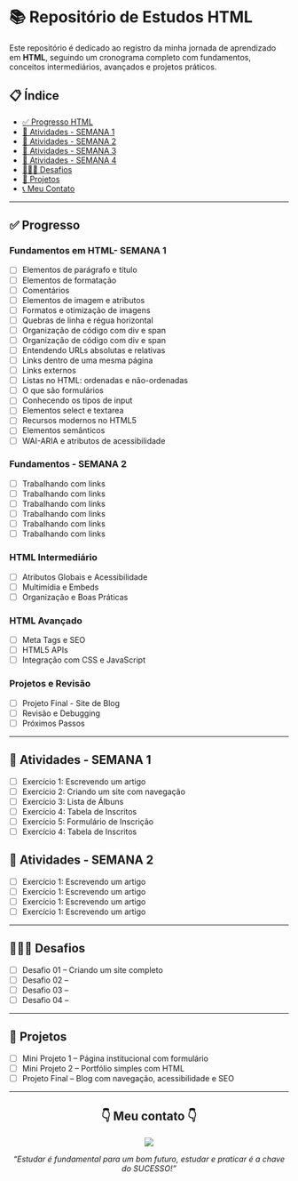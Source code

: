 <h1>📚 Repositório de Estudos HTML</h1>

<p>Este repositório é dedicado ao registro da minha jornada de aprendizado em <strong>HTML</strong>, seguindo um cronograma completo com fundamentos, conceitos intermediários, avançados e projetos práticos.</p>

<h2>📋 Índice</h2>

<ul>
  <li>
  <a href="#progresso">✅ Progresso HTML</a>
  <ul>
  <a href=>
  </ul>
  </li>
  <li><a href="#atividades1">🎉 Atividades - SEMANA 1</a></li>
  <li><a href="#atividades2">🎉 Atividades - SEMANA 2</a></li>
  <li><a href="#atividades3">🎉 Atividades - SEMANA 3</a></li>
  <li><a href="#atividades4">🎉 Atividades - SEMANA 4</a></li>
  <li><a href="#desafios">👨🏽‍💻 Desafios</a></li>
  <li><a href="#projetos">💼 Projetos</a></li>
  <li><a href="#contato">📞 Meu Contato</a></li>
</ul>

---

<h2 id="progresso">✅ Progresso</h2>

<h3 id="fundamentoHTML">Fundamentos em HTML- SEMANA 1</h3>

- [ ] Elementos de parágrafo e título
- [ ] Elementos de formatação
- [ ] Comentários
- [ ] Elementos de imagem e atributos
- [ ] Formatos e otimização de imagens
- [ ] Quebras de linha e régua horizontal
- [ ] Organização de código com div e span
- [ ] Organização de código com div e span
- [ ] Entendendo URLs absolutas e relativas
- [ ] Links dentro de uma mesma página
- [ ] Links externos
- [ ] Listas no HTML: ordenadas e não-ordenadas
- [ ] O que são formulários
- [ ] Conhecendo os tipos de input
- [ ] Elementos select e textarea
- [ ] Recursos modernos no HTML5
- [ ] Elementos semânticos
- [ ] WAI-ARIA e atributos de acessibilidade

<h3>Fundamentos - SEMANA 2</h3>

- [ ] Trabalhando com links
- [ ] Trabalhando com links
- [ ] Trabalhando com links
- [ ] Trabalhando com links
- [ ] Trabalhando com links
- [ ] Trabalhando com links

<h3>HTML Intermediário</h3>

- [ ] Atributos Globais e Acessibilidade
- [ ] Multimídia e Embeds
- [ ] Organização e Boas Práticas

<h3>HTML Avançado</h3>

- [ ] Meta Tags e SEO
- [ ] HTML5 APIs
- [ ] Integração com CSS e JavaScript

<h3>Projetos e Revisão</h3>

- [ ] Projeto Final - Site de Blog
- [ ] Revisão e Debugging
- [ ] Próximos Passos

---

<h2 id="atividades1">🎉 Atividades - SEMANA 1</h2>

- [ ] Exercício 1: Escrevendo um artigo
- [ ] Exercício 2: Criando um site com navegação
- [ ] Exercício 3: Lista de Álbuns
- [ ] Exercício 4: Tabela de Inscritos
- [ ] Exercício 5: Formulário de Inscrição
- [ ] Exercício 4: Tabela de Inscritos

<h2 id="atividades1">🎉 Atividades - SEMANA 2</h2>

- [ ] Exercício 1: Escrevendo um artigo
- [ ] Exercício 1: Escrevendo um artigo
- [ ] Exercício 1: Escrevendo um artigo
- [ ] Exercício 1: Escrevendo um artigo

---

<h2 id="desafios">👨🏽‍💻 Desafios</h2>

- [ ] Desafio 01 – Criando um site completo
- [ ] Desafio 02 –
- [ ] Desafio 03 –
- [ ] Desafio 04 –

---

<h2 id="projetos">💼 Projetos</h2>

- [ ] Mini Projeto 1 – Página institucional com formulário
- [ ] Mini Projeto 2 – Portfólio simples com HTML
- [ ] Projeto Final – Blog com navegação, acessibilidade e SEO

---

<h2 id="contato" align="center">👇 Meu contato 👇</h2>

<p align="center">
  <a href="https://instagram.com/mtzcode" target="_blank">
    <img src="https://img.shields.io/badge/-Instagram-%23E4405F?style=for-the-badge&logo=instagram&logoColor=white">
  </a> 
</p>

<p align="center">
  <em>“Estudar é fundamental para um bom futuro, estudar e praticar é a chave do SUCESSO!”</em>
</p>
